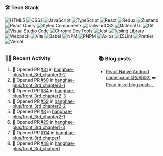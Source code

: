 ### 🛠 Tech Stack

![HTML5](https://img.shields.io/badge/HTML5-E34F26?style=flat&logo=html5&logoColor=white)
![CSS3](https://img.shields.io/badge/CSS3-1572B6?style=flat&logo=css3&logoColor=white)
![JavaScript](https://img.shields.io/badge/JavaScript-F7DF1E?style=flat&logo=javascript&logoColor=black)
![TypeScript](https://img.shields.io/badge/TypeScript-007ACC?style=flat&logo=typescript&logoColor=white)
![React](https://img.shields.io/badge/React-20232A?style=flat&logo=react&logoColor=61DAFB)
![Redux](https://img.shields.io/badge/Redux-593D88?style=flat&logo=redux&logoColor=white)
![Zustand](https://img.shields.io/badge/Zustand-000000?style=flat&logo=zustand&logoColor=white)
![React Query](https://img.shields.io/badge/React_Query-FF4154?style=flat&logo=react-query&logoColor=white)
![Styled Components](https://img.shields.io/badge/styled--components-DB7093?style=flat&logo=styled-components&logoColor=white)
![TailwindCSS](https://img.shields.io/badge/Tailwind_CSS-38B2AC?style=flat&logo=tailwind-css&logoColor=white)
![Material UI](https://img.shields.io/badge/Material--UI-0081CB?style=flat&logo=material-ui&logoColor=white)
![Git](https://img.shields.io/badge/Git-F05032?style=flat&logo=git&logoColor=white)
![Visual Studio Code](https://img.shields.io/badge/Visual_Studio_Code-0078D4?style=flat&logo=visual%20studio%20code&logoColor=white)
![Chrome Dev Tools](https://img.shields.io/badge/Chrome_Dev_Tools-4285F4?style=flat&logo=google-chrome&logoColor=white)
![Jest](https://img.shields.io/badge/Jest-323330?style=flat&logo=Jest&logoColor=white)
![Testing Library](https://img.shields.io/badge/testing%20library-323330?style=flat&logo=testing-library&logoColor=red)
![Webpack](https://img.shields.io/badge/Webpack-8DD6F9?style=flat&logo=webpack&logoColor=black)
![Vite](https://img.shields.io/badge/Vite-646CFF?style=flat&logo=vite&logoColor=white)
![Babel](https://img.shields.io/badge/Babel-F9DC3E?style=flat&logo=babel&logoColor=black)
![NPM](https://img.shields.io/badge/npm-CB3837?style=flat&logo=npm&logoColor=white)
![PNPM](https://img.shields.io/badge/pnpm-F69220?style=flat&logo=pnpm&logoColor=white)
![Axios](https://img.shields.io/badge/Axios-5A29E4?style=flat&logo=axios&logoColor=white)
![ESLint](https://img.shields.io/badge/ESLint-4B32C3?style=flat&logo=eslint&logoColor=white)
![Prettier](https://img.shields.io/badge/Prettier-F7B93E?style=flat&logo=prettier&logoColor=black)
![Vercel](https://img.shields.io/badge/Vercel-000000?style=flat&logo=vercel&logoColor=white)

<div style="display: flex; justify-content: space-between;">
<div style="width: 60%">

### 👨‍💻 Recent Activity

<!--START_SECTION:activity-->

1. 💪 Opened PR [#31](https://github.com/hanghae-plus/front_3rd_chapter3-2/pull/31) in [hanghae-plus/front_3rd_chapter3-2](https://github.com/hanghae-plus/front_3rd_chapter3-2)
2. 💪 Opened PR [#50](https://github.com/hanghae-plus/front_3rd_chapter3-1/pull/50) in [hanghae-plus/front_3rd_chapter3-1](https://github.com/hanghae-plus/front_3rd_chapter3-1)
3. 💪 Opened PR [#34](https://github.com/hanghae-plus/front_3rd_chapter2-3/pull/34) in [hanghae-plus/front_3rd_chapter2-3](https://github.com/hanghae-plus/front_3rd_chapter2-3)
4. 💪 Opened PR [#59](https://github.com/hanghae-plus/front_3rd_chapter2-2/pull/59) in [hanghae-plus/front_3rd_chapter2-2](https://github.com/hanghae-plus/front_3rd_chapter2-2)
5. 💪 Opened PR [#8](https://github.com/hanghae-plus/front_3rd_chapter2-1/pull/8) in [hanghae-plus/front_3rd_chapter2-1](https://github.com/hanghae-plus/front_3rd_chapter2-1)
6. 💪 Opened PR [#29](https://github.com/hanghae-plus/front_3rd_chapter1-3/pull/29) in [hanghae-plus/front_3rd_chapter1-3](https://github.com/hanghae-plus/front_3rd_chapter1-3)
7. 💪 Opened PR [#114](https://github.com/hanghae-plus/front_3rd_chatper1/pull/114) in [hanghae-plus/front_3rd_chatper1](https://github.com/hanghae-plus/front_3rd_chatper1)
8. 💪 Opened PR [#48](https://github.com/hanghae-plus/front_3rd_chatper1/pull/48) in [hanghae-plus/front_3rd_chatper1](https://github.com/hanghae-plus/front_3rd_chatper1)
<!--END_SECTION:activity-->

</div>
<div style="width: 40%">

### 📚 Blog posts

<!-- BLOG-POST-LIST:START -->

- [React Native Android namespace 자동화하기](https://ooyuo.github.io/posts/rn-android-namespace/)
  <!-- BLOG-POST-LIST:END -->
  ➡️ [Read more blog posts...](https://ooyuo.github.io)
